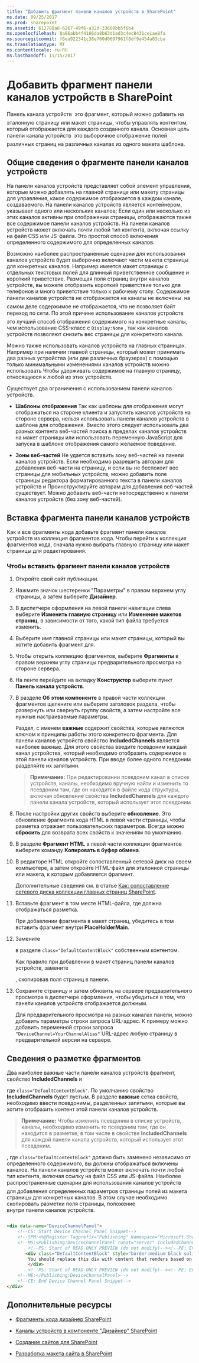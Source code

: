 ```yaml
---
title: "Добавить фрагмент панели каналов устройств в SharePoint"
ms.date: 09/25/2017
ms.prod: sharepoint
ms.assetid: 612780a8-6267-49f6-a32d-33600bb5f6b4
ms.openlocfilehash: 8a86abb4f4166da8b63d1ad3c4ec8431ce1ae8fa
ms.sourcegitcommit: f6ea922341c38e700d0697961f8df9a454a03cba
ms.translationtype: MT
ms.contentlocale: ru-RU
ms.lasthandoff: 11/15/2017
---
```

# <a name="add-a-device-channel-panel-snippet-in-sharepoint"></a>Добавить фрагмент панели каналов устройств в SharePoint

Панель канала устройств  это фрагмент, который можно добавить на эталонную страницу или макет страницы, чтобы управлять контентом, который отображается для каждого созданного канала. Основная цель панели канала устройств  это выборочное отображение полей различных страниц на различных каналах из одного макета шаблона.

## <a name="introduction-to-the-device-channel-panel-snippet"></a>Общие сведения о фрагменте панели каналов устройств
<a name="Introduction"> </a>

На панели каналов устройств представляет собой элемент управления, которые можно добавлять на главной странице или макету страницы для управления, какое содержимое отображается в каждом канале, создаваемого. На панели каналов устройств является контейнером, указывает одного или нескольких каналов; Если один или несколько из этих каналов активны при отображении страницы, отображаются также все содержимое панели каналов устройств. На панели каналов устройств может включать почти любой тип контента, включая ссылку на файл CSS или JS-файла. Это простой способ включения определенного содержимого для определенных каналов.
  
    
    
Возможно наиболее распространенные сценарии для использования каналов устройств будет выборочно включают части макета страницы для конкретных каналов. Например имеется макет страницы с отдельных текстовых полей для длинный приветственное сообщение и короткий приветствие. Размещая поля страниц внутри каналов устройств, вы можете отобразить короткий приветствие только для телефонов и много приветствие только к рабочему столу. Содержимое панели каналов устройств не отображается на каналы не включены  на самом деле содержимое не отображается, что не позволяет байт переход по сети. По этой причине использование каналов устройств  это лучший способ отображения содержимого на конкретные каналы, чем использование CSS-класс с  `Display:None` , так как каналов устройств позволяют снизить вес страницы для конкретного канала.
  
    
    
Можно также использовать каналов устройств на главных страницах. Например при наличии главной страницы, который может принимать два разных устройства (или две различных браузерах) с помощью только минимальными изменениями каналов устройств можно использовать Чтобы удерживать содержимое на главную страницу, относящуюся к любой из этих устройств.
  
    
    
Существует два ограничения с использованием панели каналов устройств.
  
    
    

- **Шаблоны отображения** Так как шаблоны для отображения могут отображаться на стороне клиента и запустить каналов устройств на стороне сервера, нельзя использовать панели каналов устройств в шаблона для отображения. Вместо этого следует использовать два разных контента веб-частей поиска в пределах каналов устройств на макет страницы или использовать переменную JavaScript для запуска в шаблоне отображения самого желаемое поведение.
    
  
- **Зоны веб-частей** Не удается вставить зону веб-частей на панели каналов устройств. Если необходимо разрешить авторам для добавления веб-части на страницу, и если вы не беспокоит вес страницы для мобильных устройств, можно добавить поле страницы редактора форматированного текста в панели каналов устройств и Проинструктируйте авторам для добавления веб-частей существует. Можно добавить веб-части непосредственно к панели каналов устройств (без зону веб-частей).
    
  

## <a name="inserting-a-device-channel-panel-snippet"></a>Вставка фрагмента панели каналов устройств
<a name="InsertSnippet"> </a>

Как и все фрагменты кода добавьте фрагмент панели каналов устройств из коллекция фрагментов кода. Чтобы перейти к коллекция фрагментов кода, сначала нужно выбрать главную страницу или макет страницы для редактирования.
  
    
    

### <a name="to-insert-a-device-channel-panel-snippet"></a>Чтобы вставить фрагмент панели каналов устройств


1. Откройте свой сайт публикации.
    
  
2. Нажмите значок шестеренки "Параметры" в правом верхнем углу страницы, а затем выберите **Дизайнер**.
    
  
3. В диспетчере оформления на левой панели навигации слева выберите **Изменить главную страницу** или **Изменение макетов страниц**, в зависимости от того, какой тип файла требуется изменить.
    
  
4. Выберите имя главной страницы или макет страницы, который вы хотите добавить фрагмент для.
    
  
5. Чтобы открыть коллекцию фрагментов, выберите **Фрагменты** в правом верхнем углу страницы предварительного просмотра на стороне сервера.
    
  
6. На ленте перейдите на вкладку **Конструктор** выберите пункт **Панель канала устройств**.
    
  
7. В разделе **Об этом компоненте** в правой части коллекции фрагментов щелкните или выберите заголовок раздела, чтобы развернуть или свернуть группу свойств, а затем настройте все нужные настраиваемые параметры.
    
    Раздел, с именем **важные** содержит свойства, которые являются ключом к принципы работы этого конкретного фрагмента. Для панели каналов устройств свойство **IncludedChannels** является наиболее важные. Для этого свойства введите псевдоним каждый канал устройства, который необходимо отобразить содержимое в этой панели каналов устройств. При вводе более одного псевдоним разделяйте их запятыми.
    
    > **Примечание:** При редактировании псевдоним канал в списке устройств, каналы, необходимо вручную найти и изменить то псевдоним там, где он находится в файле кода структуры, включая обновление свойства **IncludedChannels** для каждого панели канала устройств, который использует этот псевдоним
8. После настройки других свойств выберите **обновление**. Это обновление фрагмента кода HTML в левой части страницы, чтобы разметка отражает пользовательских параметров. Всегда можно **сбросить** для возврата всех свойств к значениям по умолчанию.
    
  
9. В разделе **Фрагмент HTML** в левой части коллекции фрагментов выберите команду **Копировать в буфер обмена**.
    
  
10. В редакторе HTML откройте сопоставленный сетевой диск на своем компьютере, а затем откройте HTML-файл для эталонной страницы или макета, к которым добавляется фрагмент.
    
    Дополнительные сведения см. в статье  [Как: сопоставление сетевого диска коллекции главных страниц SharePoint](how-to-map-a-network-drive-to-the-sharepoint-master-page-gallery.md).
    
  
11. Вставьте фрагмент в том месте HTML-файла, где должна отображаться разметка.
    
    При добавлении фрагмента в макет страниц, убедитесь в том вставить фрагмент внутри **PlaceHolderMain**.
    
  
12. Замените **<div>** в разделе `class="DefaultContentBlock"` собственным контентом.
    
    Как правило при добавлении в макет страниц панели каналов устройств, замените **<div>**, скопировав поля страниц в панели.
    
  
13. Сохраните страницу и затем обновить на сервере предварительного просмотра в диспетчере оформления, чтобы убедиться в том, что панели каналов устройств отображается должным.
    
    Для предварительного просмотра на разных каналах панели, можно добавить параметры строки запроса URL-адрес. К примеру можно добавить переменной строки запроса  `"DeviceChannel=YourChannelAlias"` URL-адрес любую страницу в предварительной версии на сервере.
    
  

## <a name="understanding-the-snippet-markup"></a>Сведения о разметке фрагментов
<a name="UnderstandMarkup"> </a>

Два наиболее важные части панели каналов устройств фрагмент, свойство **IncludedChannels** и **<div>** где `class="DefaultContentBlock"`. По умолчанию свойство **IncludedChannels** будет пустым. В разделе **важные** сетка свойств, необходимо ввести псевдонимы, разделенных запятыми, которые вы хотите отобразить контент этой панели каналов устройств.
  
    
    

> **Примечание:** Чтобы изменить псевдоним в списке устройств, каналы, необходимо изменить то псевдоним там, где он находится в разметке, в том числе в свойстве **IncludedChannels** для каждой панели канала устройств, который использует этот псевдоним.
  
    
    

**<div>**, где `class="DefaultContentBlock"` должно быть заменено независимо от определенного содержимого, вы должны отображаться включены каналов. На панели каналов устройств может включать почти любой тип контента, включая ссылку на файл CSS или JS-файла. Наиболее распространенные сценарии для использования каналов устройств  для добавления определенных параметров страницы полей из макета страницы для конкретных каналов. В этом случае необходимо скопировать разметки поля страницы, положение **<div>** внутри панели каналов устройств.
  
    
    



```HTML

<div data-name="DeviceChannelPanel">
    <!--CS: Start Device Channel Panel Snippet-->
    <!--SPM:<%@Register Tagprefix="Publishing" Namespace="Microsoft.SharePoint.Publishing.WebControls" Assembly="Microsoft.SharePoint.Publishing, Version=15.0.0.0, Culture=neutral, PublicKeyToken=71e9bce111e9429c"%>-->
    <!--MS:<Publishing:DeviceChannelPanel runat="server" IncludedChannels="MyPhoneChannel, MyTabletChannel">-->
        <!--PS: Start of READ-ONLY PREVIEW (do not modify)--><!--PE: End of READ-ONLY PREVIEW-->
       <div class="DefaultContentBlock" style="border:medium black solid; background:yellow; color:black; margin:20px; padding:10px;">
        You should replace this div with content that renders based on your Device Channel Panel Properties.    
        </div>
        <!--PS: Start of READ-ONLY PREVIEW (do not modify)--><!--PE: End of READ-ONLY PREVIEW-->
    <!--ME:</Publishing:DeviceChannelPanel>-->
    <!--CE: End Device Channel Panel Snippet-->
</div>

```


## <a name="additional-resources"></a>Дополнительные ресурсы
<a name="AdditionalResources"> </a>


-  [Фрагменты кода дизайнер SharePoint](sharepoint-design-manager-snippets.md)
    
  
-  [Каналы устройств в компоненте "Дизайнер" SharePoint](sharepoint-design-manager-device-channels.md)
    
  
-  [Создание сайтов для SharePoint](build-sites-for-sharepoint.md)
    
  
-  [Разработка макета сайта в SharePoint](develop-the-site-design-in-sharepoint.md)
    
  

